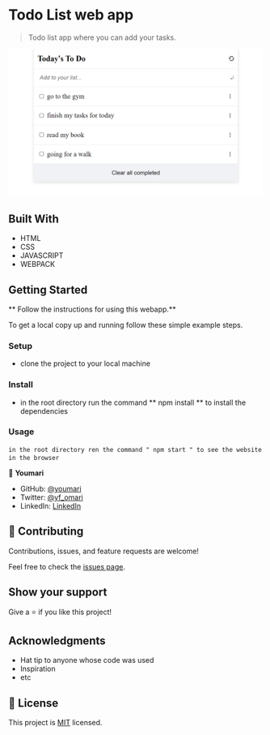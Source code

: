 
# Todo List web app

> Todo list app where you can add your tasks.

![screenshot](./screenshot.png)

## Built With

- HTML
- CSS
- JAVASCRIPT
- WEBPACK

## Getting Started

** Follow the instructions for using this webapp.**


To get a local copy up and running follow these simple example steps.

### Setup
- clone the project to your local machine
### Install
- in the root directory run the command ** npm install ** to install the dependencies

### Usage
    in the root directory ren the command " npm start " to see the website in the browser


👤 **Youmari**

- GitHub: [@youmari](https://github.com/youmari)
- Twitter: [@yf_omari](https://twitter.com/yf_omari)
- LinkedIn: [LinkedIn](https://www.linkedin.com/in/yassine-omari-945114190/)

## 🤝 Contributing

Contributions, issues, and feature requests are welcome!

Feel free to check the [issues page](../../issues/).

## Show your support

Give a ⭐️ if you like this project!

## Acknowledgments

- Hat tip to anyone whose code was used
- Inspiration
- etc

## 📝 License

This project is [MIT](./MIT.md) licensed.
